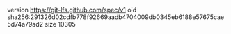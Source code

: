 version https://git-lfs.github.com/spec/v1
oid sha256:291326d02cdfb778f92669aadb4704009db0345eb6188e57675cae5d74a79ad2
size 10305
